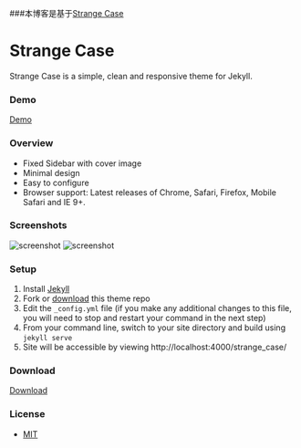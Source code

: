 ###本博客是基于[Strange Case](http://thephuse.github.io/strange_case/)

Strange Case
============

Strange Case is a simple, clean and responsive theme for Jekyll. 


### Demo 

[Demo](http://thephuse.github.io/strange_case/)

### Overview 

* Fixed Sidebar with cover image
* Minimal design 
* Easy to configure
* Browser support: Latest releases of Chrome, Safari, Firefox, Mobile Safari and IE 9+.

### Screenshots

![screenshot](/images/screenshot1.png)
![screenshot](/images/screenshot2.png)

### Setup

1. Install [Jekyll](http://jekyllrb.com/)
2. Fork or [download](https://github.com/thephuse/strange_case) this theme repo
3. Edit the `_config.yml` file (if you make any additional changes to this file, you will need to stop and restart your command in the next step)
4. From your command line, switch to your site directory and build using `jekyll serve`
5. Site will be accessible by viewing http://localhost:4000/strange_case/

### Download

[Download](https://github.com/thephuse/strange_case)

### License
* [MIT](http://opensource.org/licenses/MIT)
